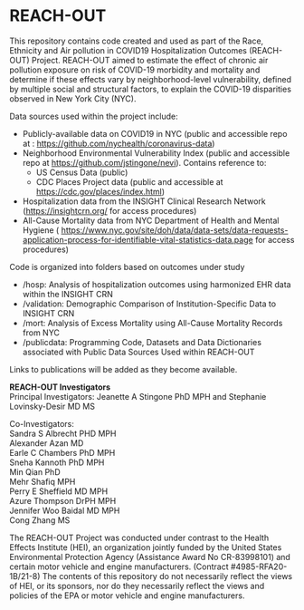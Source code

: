 # REACH-OUT
This repository contains code created and used as part of the Race, Ethnicity and Air pollution in COVID19 Hospitalization Outcomes (REACH-OUT) Project. REACH-OUT aimed to estimate the effect of chronic air pollution exposure on risk of COVID-19 morbidity and mortality and determine if these effects vary by neighborhood-level vulnerability, defined by multiple social and structural factors, to explain the COVID-19 disparities observed in New York City (NYC). 


Data sources used within the project include:
* Publicly-available data on COVID19 in NYC (public and accessible repo at : https://github.com/nychealth/coronavirus-data)
* Neighborhood Environmental Vulnerability Index (public and accessible repo at https://github.com/jstingone/nevi). Contains reference to:
	* US Census Data (public)
	* CDC Places Project data (public and accessible at https://cdc.gov/places/index.html)
* Hospitalization data from the INSIGHT Clinical Research Network (https://insightcrn.org/ for access procedures)
* All-Cause Mortality data from NYC Department of Health and Mental Hygiene ( https://www.nyc.gov/site/doh/data/data-sets/data-requests-application-process-for-identifiable-vital-statistics-data.page for access procedures)


Code is organized into folders based on outcomes under study
* /hosp: Analysis of hospitalization outcomes using harmonized EHR data within the INSIGHT CRN
* /validation: Demographic Comparison of Institution-Specific Data to INSIGHT CRN
* /mort: Analysis of Excess Mortality using All-Cause Mortality Records from NYC
* /publicdata: Programming Code, Datasets and Data Dictionaries associated with Public Data Sources Used within REACH-OUT


Links to publications will be added as they become available.

**REACH-OUT Investigators**\
Principal Investigators: Jeanette A Stingone PhD MPH and Stephanie Lovinsky-Desir MD MS

Co-Investigators:\
Sandra S Albrecht PHD MPH\
                  Alexander Azan MD\
                  Earle C Chambers PhD MPH\
                  Sneha Kannoth PhD MPH\
                  Min Qian PhD\
                  Mehr Shafiq MPH\
                  Perry E Sheffield MD MPH\
                  Azure Thompson DrPH MPH\
                  Jennifer Woo Baidal MD MPH\
                  Cong Zhang MS


The REACH-OUT Project was conducted under contrast to the Health Effects Institute (HEI), an organization jointly funded by the United States
Environmental Protection Agency (Assistance Award No CR-83998101) and certain motor vehicle and engine manufacturers.
(Contract #4985-RFA20-1B/21-8) The contents of this repository do not necessarily reflect the views of HEI, or its sponsors, nor do they
necessarily reflect the views and policies of the EPA or motor vehicle and engine manufacturers.
